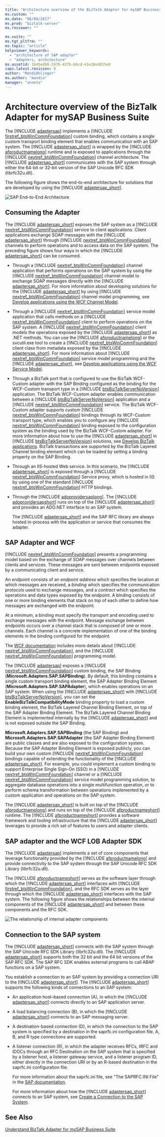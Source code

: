 ```yaml
---
title: "Architecture overview of the BizTalk Adapter for mySAP Business Suite | Microsoft Docs"
ms.custom: ""
ms.date: "06/08/2017"
ms.prod: "biztalk-server"
ms.reviewer: ""

ms.suite: ""
ms.tgt_pltfrm: ""
ms.topic: "article"
helpviewer_keywords: 
  - "architecture of SAP adapter"
  - "adapters, architecture"
ms.assetid: 1b45edb0-2476-427b-b6cd-41e38ed815e0
caps.latest.revision: 9
author: "MandiOhlinger"
ms.author: "mandia"
manager: "anneta"
---
```

# Architecture overview of the BizTalk Adapter for mySAP Business Suite
The [!INCLUDE [adaptersap](../../includes/adaptersap-md.md)] implements a [!INCLUDE [firstref_btsWinCommFoundation](../../includes/firstref-btswincommfoundation-md.md)] custom binding, which contains a single custom transport binding element that enables communication with an SAP system. The [!INCLUDE [adaptersap_short](../../includes/adaptersap-short-md.md)] is wrapped by the [!INCLUDE [afproductnamelong](../../includes/afproductnamelong-md.md)] runtime and is exposed to applications through the [!INCLUDE [nextref_btsWinCommFoundation](../../includes/nextref-btswincommfoundation-md.md)] channel architecture. The [!INCLUDE [adaptersap_short](../../includes/adaptersap-short-md.md)] communicates with the SAP system through either the 64-bit or 32-bit version of the SAP Unicode RFC SDK (librfc32u.dll). 

The following figure shows the end-to-end architecture for solutions that are developed by using the [!INCLUDE [adaptersap_short](../../includes/adaptersap-short-md.md)].  
  
 ![SAP End&#45;to&#45;End Architecture](../../adapters-and-accelerators/adapter-sap/media/9ba0c31f-90df-444d-8192-42743c893d51.gif "9ba0c31f-90df-444d-8192-42743c893d51")  
  
## Consuming the Adapter  
 The [!INCLUDE [adaptersap_short](../../includes/adaptersap-short-md.md)] exposes the SAP system as a [!INCLUDE [nextref_btsWinCommFoundation](../../includes/nextref-btswincommfoundation-md.md)] service to client applications. Client applications exchange SOAP messages with the [!INCLUDE [adaptersap_short](../../includes/adaptersap-short-md.md)] through [!INCLUDE [nextref_btsWinCommFoundation](../../includes/nextref-btswincommfoundation-md.md)] channels to perform operations and to access data on the SAP system. The preceding figure shows four ways in which the [!INCLUDE [adaptersap_short](../../includes/adaptersap-short-md.md)] can be consumed.  
  
- Through a [!INCLUDE [nextref_btsWinCommFoundation](../../includes/nextref-btswincommfoundation-md.md)] channel application that performs operations on the SAP system by using the [!INCLUDE [nextref_btsWinCommFoundation](../../includes/nextref-btswincommfoundation-md.md)] channel model to exchange SOAP messages directly with the [!INCLUDE [adaptersap_short](../../includes/adaptersap-short-md.md)]. For more information about developing solutions for the [!INCLUDE [adaptersap_short](../../includes/adaptersap-short-md.md)] by using [!INCLUDE [nextref_btsWinCommFoundation](../../includes/nextref-btswincommfoundation-md.md)] channel model programming, see [Develop applications using the WCF Channel Model](../../adapters-and-accelerators/adapter-sap/develop-sap-applications-using-the-wcf-channel-model.md).  
  
- Through a [!INCLUDE [nextref_btsWinCommFoundation](../../includes/nextref-btswincommfoundation-md.md)] service model application that calls methods on a [!INCLUDE [nextref_btsWinCommFoundation](../../includes/nextref-btswincommfoundation-md.md)] client to perform operations on the SAP system. A [!INCLUDE [nextref_btsWinCommFoundation](../../includes/nextref-btswincommfoundation-md.md)] client models the operations exposed by the [!INCLUDE [adaptersap_short](../../includes/adaptersap-short-md.md)] as .NET methods. You can use the [!INCLUDE [afproductnamelong](../../includes/afproductnamelong-md.md)] or the svcutil.exe tool to create a [!INCLUDE [nextref_btsWinCommFoundation](../../includes/nextref-btswincommfoundation-md.md)] client class from metadata exposed by the [!INCLUDE [adaptersap_short](../../includes/adaptersap-short-md.md)]. For more information about [!INCLUDE [nextref_btsWinCommFoundation](../../includes/nextref-btswincommfoundation-md.md)] service model programming and the [!INCLUDE [adaptersap_short](../../includes/adaptersap-short-md.md)], see [Develop applications using the WCF Service Model](../../adapters-and-accelerators/adapter-sap/develop-sap-applications-using-the-wcf-service-model.md).  
  
- Through a BizTalk port that is configured to use the BizTalk WCF-Custom adapter with the SAP Binding configured as the binding for the WCF-Custom transport type in a [!INCLUDE [btsBizTalkServerNoVersion](../../includes/btsbiztalkservernoversion-md.md)] application. The BizTalk WCF-Custom adapter enables communication between a [!INCLUDE [btsBizTalkServerNoVersion](../../includes/btsbiztalkservernoversion-md.md)] application and a [!INCLUDE [nextref_btsWinCommFoundation](../../includes/nextref-btswincommfoundation-md.md)] service. The BizTalk WCF-Custom adapter supports custom [!INCLUDE [nextref_btsWinCommFoundation](../../includes/nextref-btswincommfoundation-md.md)] bindings through its WCF-Custom transport type, which enables you to configure any [!INCLUDE [nextref_btsWinCommFoundation](../../includes/nextref-btswincommfoundation-md.md)] binding exposed to the configuration system as the binding used by the BizTalk WCF-Custom adapter. For more information about how to use the [!INCLUDE [adaptersap_short](../../includes/adaptersap-short-md.md)] in [!INCLUDE [btsBizTalkServerNoVersion](../../includes/btsbiztalkservernoversion-md.md)] solutions, see [Develop BizTalk applications](../../adapters-and-accelerators/adapter-sap/develop-biztalk-applications-using-the-sap-adapter.md). BizTalk transactions are supported by the BizTalk Layered Channel binding element which can be loaded by setting a binding property on the SAP Binding.  
  
- Through an IIS-hosted Web service. In this scenario, the [!INCLUDE [adaptersap_short](../../includes/adaptersap-short-md.md)] is exposed through a [!INCLUDE [nextref_btsWinCommFoundation](../../includes/nextref-btswincommfoundation-md.md)] Service proxy, which is hosted in IIS by using one of the standard [!INCLUDE [nextref_btsWinCommFoundation](../../includes/nextref-btswincommfoundation-md.md)] HTTP bindings.  
  
- Through the [!INCLUDE [adoprovidersaplong](../../includes/adoprovidersaplong-md.md)]. The [!INCLUDE [adoprovidersapshort](../../includes/adoprovidersapshort-md.md)] runs on top of the [!INCLUDE [adaptersap_short](../../includes/adaptersap-short-md.md)] and provides an ADO.NET interface to an SAP system.  
  
  The [!INCLUDE [adaptersap_short](../../includes/adaptersap-short-md.md)] and the SAP RFC library are always hosted in-process with the application or service that consumes the adapter.  
  
## SAP Adapter and WCF  
 [!INCLUDE [nextref_btsWinCommFoundation](../../includes/nextref-btswincommfoundation-md.md)] presents a programming model based on the exchange of SOAP messages over channels between clients and services. These messages are sent between endpoints exposed by a communicating client and service.  
  
 An endpoint consists of an *endpoint address* which specifies the location at which messages are received, a *binding* which specifies the communication protocols used to exchange messages, and a *contract* which specifies the operations and data types exposed by the endpoint. A binding consists of one or more binding elements that stack on top of each other to define how messages are exchanged with the endpoint.  
  
 At a minimum, a binding must specify the transport and encoding used to exchange messages with the endpoint. Message exchange between endpoints occurs over a channel stack that is composed of one or more channels. Each channel is a concrete implementation of one of the binding elements in the binding configured for the endpoint.  
  
The [WCF documentation](http://go.microsoft.com/fwlink/?LinkID=196850) includes more details about [!INCLUDE [nextref_btsWinCommFoundation](../../includes/nextref-btswincommfoundation-md.md)], and the [!INCLUDE [nextref_btsWinCommFoundation](../../includes/nextref-btswincommfoundation-md.md)] programming model.  
  
 The [!INCLUDE [adaptersap](../../includes/adaptersap-md.md)] exposes a [!INCLUDE [nextref_btsWinCommFoundation](../../includes/nextref-btswincommfoundation-md.md)] custom binding, the SAP Binding (<strong>Microsoft.Adapters.SAP.SAPBinding</strong>). By default, this binding contains a single custom transport binding element, the SAP Adapter Binding Element (<strong>Microsoft.Adapters.SAP.SAPAdapter</strong>), which enables operations on an SAP system. When using the [!INCLUDE [adaptersap_short](../../includes/adaptersap-short-md.md)] with [!INCLUDE [btsBizTalkServerNoVersion](../../includes/btsbiztalkservernoversion-md.md)], you can set the <strong>EnableBizTalkCompatibilityMode</strong> binding property to load a custom binding element, the BizTalk Layered Channel Binding Element, on top of the SAP Adapter Binding Element. The BizTalk Layered Channel Binding Element is implemented internally by the [!INCLUDE [adaptersap_short](../../includes/adaptersap-short-md.md)] and is not exposed outside the SAP Binding.  
  
 <strong>Microsoft.Adapters.SAP.SAPBinding</strong> (the SAP Binding) and <strong>Microsoft.Adapters.SAP.SAPAdapter</strong> (the SAP Adapter Binding Element) are public classes and are also exposed to the configuration system. Because the SAP Adapter Binding Element is exposed publicly, you can build your own custom [!INCLUDE [nextref_btsWinCommFoundation](../../includes/nextref-btswincommfoundation-md.md)] bindings capable of extending the functionality of the [!INCLUDE [adaptersap_short](../../includes/adaptersap-short-md.md)]. For example, you could implement a custom binding to support Enterprise Single Sign-On (SSO) in a [!INCLUDE [nextref_btsWinCommFoundation](../../includes/nextref-btswincommfoundation-md.md)] channel or a [!INCLUDE [nextref_btsWinCommFoundation](../../includes/nextref-btswincommfoundation-md.md)] service model programming solution, to aggregate database operations into a single multifunction operation, or to perform schema transformation between operations implemented by a custom application and operations on the SAP system.  
  
 The [!INCLUDE [adaptersap_short](../../includes/adaptersap-short-md.md)] is built on top of the [!INCLUDE [afproductnamelong](../../includes/afproductnamelong-md.md)] and runs on top of the [!INCLUDE [afproductnameshort](../../includes/afproductnameshort-md.md)] runtime. The [!INCLUDE [afproductnameshort](../../includes/afproductnameshort-md.md)] provides a software framework and tooling infrastructure that the [!INCLUDE [adaptersap_short](../../includes/adaptersap-short-md.md)] leverages to provide a rich set of features to users and adapter clients.  

## SAP adapter and the WCF LOB Adapter SDK
The [!INCLUDE [adaptersap](../../includes/adaptersap-md.md)] implements a set of core components that leverage functionality provided by the [!INCLUDE [afproductnamelong](../../includes/afproductnamelong-md.md)] and provide connectivity to the SAP system through the SAP Unicode RFC SDK Library (librfc32u.dll).  
  
 The [!INCLUDE [afproductnameshort](../../includes/afproductnameshort-md.md)] serves as the software layer through which the [!INCLUDE [adaptersap_short](../../includes/adaptersap-short-md.md)] interfaces with [!INCLUDE [firstref_btsWinCommFoundation](../../includes/firstref-btswincommfoundation-md.md)], and the RFC SDK serves as the layer through which the [!INCLUDE [adaptersap_short](../../includes/adaptersap-short-md.md)] interfaces with the SAP system. The following figure shows the relationships between the internal components of the [!INCLUDE [adaptersap_short](../../includes/adaptersap-short-md.md)] and between these components and the RFC SDK.  
  
 ![The relationship of internal adapter components](../../adapters-and-accelerators/adapter-sap/media/10f97b95-4e82-4592-ba07-0f58478305c2.gif "10f97b95-4e82-4592-ba07-0f58478305c2")  
  
## Connection to the SAP system  
 The [!INCLUDE [adaptersap_short](../../includes/adaptersap-short-md.md)] connects with the SAP system through the SAP Unicode RFC SDK Library (librfc32u.dll). The [!INCLUDE [adaptersap_short](../../includes/adaptersap-short-md.md)] supports both the 32 bit and the 64 bit versions of the SAP RFC SDK. The SAP RFC SDK enables external programs to call ABAP functions on a SAP system.  
  
 You establish a connection to an SAP system by providing a connection URI to the [!INCLUDE [adaptersap_short](../../includes/adaptersap-short-md.md)]. The [!INCLUDE [adaptersap_short](../../includes/adaptersap-short-md.md)] supports the following kinds of connections to an SAP system:  
  
- An application host–based connection (A), in which the [!INCLUDE [adaptersap_short](../../includes/adaptersap-short-md.md)] connects directly to an SAP application server.  
  
- A load balancing connection (B), in which the [!INCLUDE [adaptersap_short](../../includes/adaptersap-short-md.md)] connects to an SAP messaging server.  
  
- A destination-based connection (D), in which the connection to the SAP system is specified by a destination in the saprfc.ini configuration file. A, B, and R type connections are supported.  
  
- A listener connection (R), in which the adapter receives RFCs, tRFC and IDOCs through an RFC Destination on the SAP system that is specified by a listener host, a listener gateway service, and a listener program ID, either directly in the connection URI or by an R-based destination in the saprfc.ini configuration file.  
  
  For more information about the saprfc.ini file, see "The SAPRFC.INI File" in the [SAP documentation](https://help.sap.com/doc/PRODUCTION/saphelp_nwpi711/7.1.1/en-US/48/c4168eca64581de10000000a42189c/frameset.htm).  
  
  For more information about how the [!INCLUDE [adaptersap_short](../../includes/adaptersap-short-md.md)] connects to an SAP system, see [Create a Connection to the SAP System](../../adapters-and-accelerators/adapter-sap/create-a-connection-to-the-sap-system.md).  
  
## See Also  
 [Understand BizTalk Adapter for mySAP Business Suite](../../adapters-and-accelerators/adapter-sap/understand-biztalk-adapter-for-mysap-business-suite.md)